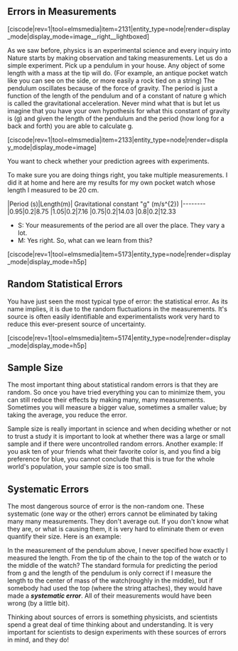 ## Errors in Measurements

[ciscode|rev=1|tool=elmsmedia|item=2131|entity_type=node|render=display_mode|display_mode=image__right__lightboxed]

As we saw before, physics is an experimental science and every inquiry into Nature starts by making observation and taking measurements. Let us do a simple experiment. Pick up a pendulum in your house. Any object of some length with a mass at the tip will do. (For example, an antique pocket watch like you can see on the side, or more easily a rock tied on a string) The pendulum oscillates because of the force of gravity. The period is just a function of the length of the pendulum and of a constant of nature <lrn-math>g</lrn-math> which is called the gravitational acceleration. Never mind what that is but let us imagine that you have your own hypothesis for what this constant of gravity is (<lrn-math>g</lrn-math>) and given the length of the pendulum and the period (how long for a back and forth) you are able to calculate <lrn-math>g</lrn-math>.

[ciscode|rev=1|tool=elmsmedia|item=2133|entity_type=node|render=display_mode|display_mode=image]

You want to check whether your prediction agrees with experiments.

To make sure you are doing things right, you take multiple measurements. I did it at home and here are my results for my own pocket watch whose length I measured to be 20 cm.

|Period (s)|Length(m)| Gravitational constant "g" (<lrn-math>m/s^{2}</lrn-math>)
|--------
|0.95|0.2|8.75
|1.05|0.2|7.16
|0.75|0.2|14.03
|0.8|0.2|12.33

- S: Your measurements of the period are all over the place. They vary a lot.
- M: Yes right. So, what can we learn from this?

[ciscode|rev=1|tool=elmsmedia|item=5173|entity_type=node|render=display_mode|display_mode=h5p]

Random Statistical Errors
-------------------------

You have just seen the most typical type of error: the statistical error. As its name implies, it is due to the random fluctuations in the measurements. It's source is often easily identifiable and experimentalists work very hard to reduce this ever-present source of uncertainty.

[ciscode|rev=1|tool=elmsmedia|item=5174|entity_type=node|render=display_mode|display_mode=h5p]

## Sample Size

The most important thing about statistical random errors is that they are random. So once you have tried everything you can to minimize them, you can still reduce their effects by making many, many measurements. Sometimes you will measure a bigger value, sometimes a smaller value; by taking the average, you reduce the error.

Sample size is really important in science and when deciding whether or not to trust a study it is important to look at whether there was a large or small sample and if there were uncontrolled random errors. Another example: If you ask ten of your friends  what their favorite color is, and you find a big preference for blue, you cannot conclude that this is true for the whole world's population, your sample size is too small.

## Systematic Errors

The most dangerous source of error is the non-random one. These systematic (one way or the other) errors cannot be eliminated by taking many many measurements. They don't average out. If you don't know what they are, or what is causing them, it is very hard to eliminate them or even quantify their size. Here is an example:

In the measurement of the pendulum above, I never specified how exactly I measured the length. From the tip of the chain to the top of the watch or to the middle of the watch? The standard formula for predicting the period from <lrn-math>g</lrn-math> and the length of the pendulum is only correct if I measure the length to the center of mass of the watch(roughly in the middle), but if somebody had used the top (where the string attaches), they would have made a **_systematic error_**. All of their measurements would have been wrong (by a little bit).

Thinking about sources of errors is something physicists, and scientists spend a great deal of time thinking about and understanding. It is very important for scientists to design experiments with these sources of errors in mind, and they do!